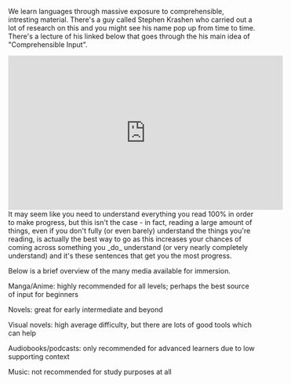 We learn languages through massive exposure to comprehensible, intresting material. There's a guy called Stephen Krashen who carried out a lot of research on this and you might see his name pop up from time to time. There's a lecture of his linked below that goes through the his main idea of "Comprehensible Input".

<iframe width="560" height="315" src="https://www.youtube.com/embed/iBuQ61lSIBI" title="YouTube video player" frameborder="0" allow="accelerometer; autoplay; clipboard-write; encrypted-media; gyroscope; picture-in-picture" allowfullscreen></iframe>
It may seem like you need to understand everything you read 100% in order to make progress, but this isn't the case - in fact, reading a large amount of things, even if you don't fully (or even barely) understand the things you're reading, is actually the best way to go as this increases your chances of coming across something you _do_ understand (or very nearly completely understand) and it's these sentences that get you the most progress.

Below is a brief overview of the many media available for immersion.

Manga/Anime: highly recommended for all levels; perhaps the best source of input for beginners 

Novels: great for early intermediate and beyond

Visual novels: high average difficulty, but there are lots of good tools which can help

Audiobooks/podcasts: only recommended for advanced learners due to low supporting context

Music: not recommended for study purposes at all